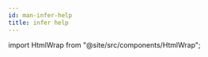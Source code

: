 ```yaml
---
id: man-infer-help
title: infer help
---
```


import HtmlWrap from "@site/src/components/HtmlWrap";

<HtmlWrap url="/man/1.2.0/infer-help.1.html" />
